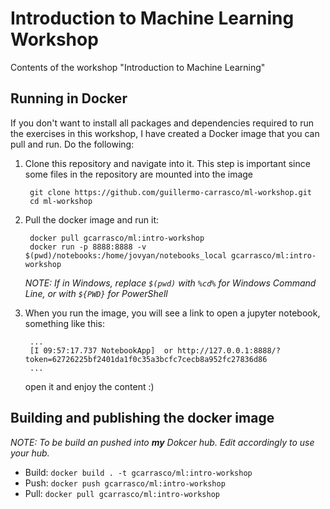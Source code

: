 # Introduction to Machine Learning Workshop
Contents of the workshop "Introduction to Machine Learning" 

## Running in Docker
If you don't want to install all packages and dependencies required to run the exercises in this
workshop, I have created a Docker image that you can pull and run. Do the following:

1. Clone this repository and navigate into it. This step is important since some files in the repository are mounted into
the image

        git clone https://github.com/guillermo-carrasco/ml-workshop.git
        cd ml-workshop

2. Pull the docker image and run it:  

        docker pull gcarrasco/ml:intro-workshop
        docker run -p 8888:8888 -v $(pwd)/notebooks:/home/jovyan/notebooks_local gcarrasco/ml:intro-workshop
        
    _NOTE: If in Windows, replace `$(pwd)` with `%cd%` for Windows Command Line, or with `${PWD}` for PowerShell_

3. When you run the image, you will see a link to open a jupyter notebook, something like this:

        ...
        [I 09:57:17.737 NotebookApp]  or http://127.0.0.1:8888/?token=62726225bf2401da1f0c35a3bcfc7cecb8a952fc27836d86
        ...

    open it and enjoy the content :)

## Building and publishing the docker image
_NOTE: To be build an pushed into **my** Dokcer hub. Edit accordingly to use your hub._
 
* Build: `docker build . -t gcarrasco/ml:intro-workshop`
* Push: `docker push gcarrasco/ml:intro-workshop`
* Pull: `docker pull gcarrasco/ml:intro-workshop`